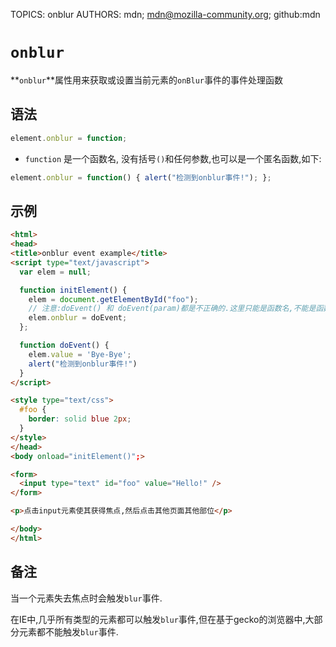 TOPICS: onblur
AUTHORS: mdn; mdn@mozilla-community.org; github:mdn

# `onblur`

**`onblur`**属性用来获取或设置当前元素的`onBlur`事件的事件处理函数

## 语法

```javascript
element.onblur = function;
```

- `function` 是一个函数名, 没有括号`()`和任何参数,也可以是一个匿名函数,如下:

```javascript
element.onblur = function() { alert("检测到onblur事件!"); };
```

## 示例

```html
<html>
<head>
<title>onblur event example</title>
<script type="text/javascript">
  var elem = null;

  function initElement() {
    elem = document.getElementById("foo");
    // 注意:doEvent() 和 doEvent(param)都是不正确的.这里只能是函数名,不能是函数调用.
    elem.onblur = doEvent;
  };

  function doEvent() {
    elem.value = 'Bye-Bye';
    alert("检测到onblur事件!")
  }
</script>

<style type="text/css">
  #foo {
    border: solid blue 2px;
  }
</style>
</head>
<body onload="initElement()";>

<form>
  <input type="text" id="foo" value="Hello!" />
</form>

<p>点击input元素使其获得焦点,然后点击其他页面其他部位</p>

</body>
</html>
```

## 备注

当一个元素失去焦点时会触发`blur`事件.

在IE中,几乎所有类型的元素都可以触发`blur`事件,但在基于gecko的浏览器中,大部分元素都不能触发`blur`事件.

